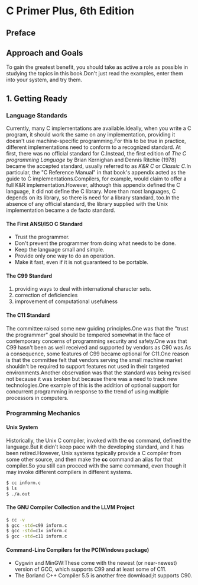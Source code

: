 # C Primer Plus, 6th Edition
## Preface
## Approach and Goals
To gain the greatest benefit, you should take as active a role as possible in studying the topics in this book.Don't just read the examples, enter them into your system, and try them.
## 1. Getting Ready
### Language Standards
Currently, many C implementations are available.Ideally, when you write a C program, it should work the same on any implementation, providing it doesn't use machine-specific programming.For this to be true in practice, different implementations need to conform to a recognized standard.
At first, there was no official standard for C.Instead, the first edition of *The C programming Language* by Brian Kernighan and Dennis Ritchie (1978) became the accepted standard, usually referred to as *K&R C* or *Classic C*.In particular, the "C Reference Manual" in that book's appendix acted as the guide to C implementations.Compilers, for example, would claim to offer a full K&R implementation.However, although this appendix defined the C language, it did not define the C library. More than most languages, C depends on its library, so there is need for a library standard, too.In the absence of any official standard, the library supplied with the Unix implementation became a de facto standard.

#### The First ANSI/ISO C Standard
 - Trust the programmer.
 - Don't prevent the programmer from doing what needs to be done.
 - Keep the language small and simple.
 - Provide only one way to do an operation.
 - Make it fast, even if it is not guaranteed to be portable.
#### The C99 Standard
 1. providing ways to deal with international character sets.
 2. correction of deficiencies
 3. improvement of computational usefulness
#### The C11 Standard
The committee raised some new guiding principles.One was that the "trust the programmer" goal should be tempered somewhat in the face 
of contemporary concerns of programming security and safety.One was that C99 hasn't been as well received and supported by vendors as C90 was.As a consequence, some features of C99 became optional for C11.One reason is that the committee felt that vendors serving the small machine market shouldn't be required to support features not used in their targeted environments.Another observation was that the standard was being revised not because it was broken but because there was a need to track new technologies.One example of this is the addition of optional support for concurrent programming in response to the trend of using multiple processors in computers.
### Programming Mechanics

#### Unix System
Historically, the Unix C compiler, invoked with the __cc__ command, defined the language.But it didn't keep pace with the developing standard, and it has been retired.However, Unix systems typically provide a C compiler from some other source, and then make the __cc__ command an alias for that compiler.So you still can proceed with the same command, even though it may invoke different compilers in different systems.
```bash
$ cc inform.c
$ ls
$ ./a.out
```
#### The GNU Compiler Collection and the LLVM Project
```bash
$ cc -v
$ gcc -std=c99 inform.c
$ gcc -std=c1x inform.c
$ gcc -std=c11 inform.c
```
#### Command-Line Compilers for the PC(Windows package)
 - Cygwin and MinGW:These come with the newest (or near-newest) version of GCC, which supports C99 and at least some of C11.
 - The Borland C++ Compiler 5.5 is another free download;it supports C90.

